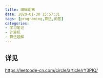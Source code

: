 ```yaml
---
title: 编辑距离
date: 2020-01-30 15:57:31
tags: [programing,算法,问答]
categories: 
- 学习笔记
- 计算机
- 算法题解
---
```


## 详见

https://leetcode-cn.com/circle/article/rY3PIQ/